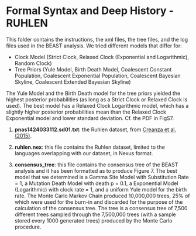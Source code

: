 # Formal Syntax and Deep History - RUHLEN
This folder contains the instructions, the xml files, the tree files, and the log files used in the BEAST analysis.
We tried different models that differ for:

- Clock Model (Strict Clock, Relaxed Clock (Exponential and Logarithmic), Random Clock)
- Tree Priors (Yule Model, Birth Death Model, Coalescent Constant Population, Coalescent Exponential Population, Coalescent Bayesian Skyline, Coalescent Extended Bayesian Skyline)

The Yule Model and the Birth Death model for the tree priors yielded the highest posterior probabilities (as long as a Strict Clock or Relaxed Clock is used). The best model has a Relaxed Clock Logarithmic model, which has a slightly higher posterior probabilities mean than the Relaxed Clock Exponential model and lower standard deviation. Cf. the PDF in FigS7.


1. **pnas1424033112.sd01.txt**: the Ruhlen dataset, from [Creanza et al. (2015)](https://www.pnas.org/content/112/5/1265).

2. **ruhlen.nex**: this file contains the Ruhlen dataset, limited to the languages overlapping with our dataset, in Nexus format.

3. **consensus_tree**: this file contains the consensus tree of the BEAST analysis and it has been formatted as to produce Figure 7. The best model that we determined is a Gamma Site Model with Substitution Rate = 1, a Mutation Death Model with death p = 0.1, a Exponential Model (Logarithmic) with clock rate = 1, and a uniform Yule model for the birth rate. The Monte Carlo Markov Chain produced 10,000,000 trees, 25% of which were used for the burn-in and discarded for the purpose of the calculation of the consensus tree. The tree is a consensus tree of 7,500 different trees sampled through the 7,500,000 trees (with a sample stored every 1000 generated trees) produced by the Monte Carlo procedure.
